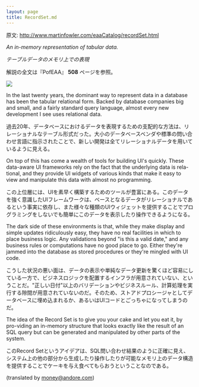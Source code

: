 ```yaml
---
layout: page
title: RecordSet.md
---
```


原文: http://www.martinfowler.com/eaaCatalog/recordSet.html

*An in-memory representation of tabular data.*

*テーブルデータのメモリ上での表現*

解説の全文は『PofEAA』 **508** ページを参照。

![](http://www.martinfowler.com/eaaCatalog/recordSetSketch.gif)

In the last twenty years, the dominant way to represent data in a database has been the tabular relational form. Backed by database companies big and small, and a fairly standard query language, almost every new development I see uses relational data.

過去20年、データベースにおけるデータを表現するための支配的な方法は、リレーショナルなテーブル形式だった。大小のデータベースベンダや標準の問い合わせ言語に指示されたことで、新しい開発は全てリレーショナルデータを用いているように見える。

On top of this has come a wealth of tools for building UI's quickly. These data-aware UI frameworks rely on the fact that the underlying data is rela-tional, and they provide UI widgets of various kinds that make it easy to view and manipulate this data with almost no programming.

この上位層には、UIを素早く構築するためのツールが豊富にある。このデータを強く意識したUIフレームワークは、ベースとなるデータがリレーショナルであるという事実に依存し、また様々な種類のUIウィジェットを提供することでプログラミングをしないでも簡単にこのデータを表示したり操作できるようになる。

The dark side of these environments is that, while they make display and simple updates ridiculously easy, they have no real facilities in which to place business logic. Any validations beyond "is this a valid date," and any business rules or computations have no good place to go. Either they're jammed into the database as stored procedures or they're mingled with UI code.

こうした状況の悪い面は、データの表示や単純なデータ更新を驚くほど容易にしている一方で、ビジネスロジックを配置するインフラが用意されていない、ということだ。"正しい日付"以上のバリデーションやビジネスルール、計算処理を実行する隙間が用意されていないのだ。そのため、ストアドプロシージャとしてデータベースに埋め込まれるか、あるいはUIコードとごっちゃになってしまうのだ。

The idea of the Record Set is to give you your cake and let you eat it, by pro-viding an in-memory structure that looks exactly like the result of an SQL query but can be generated and manipulated by other parts of the system.

このRecord Setというアイデアは、SQL問い合わせ結果のように正確に見え、システム上の他の部分から生成したり操作したりが可能なメモリ上のデータ構造を提供することでケーキを与え食べてもらおうということなのである。

(translated by money@andore.com)
